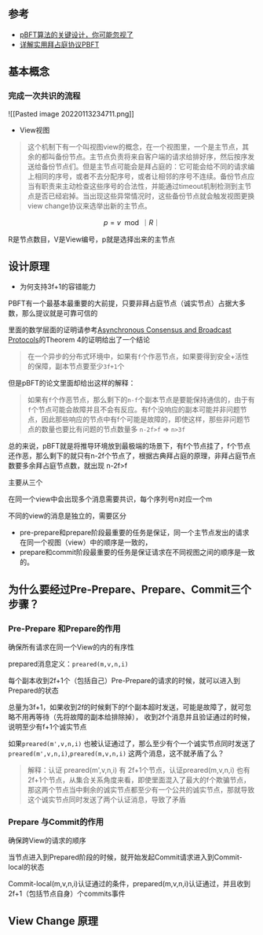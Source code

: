 ## 参考
- [pBFT算法的关键设计，你可能忽视了](https://learnblockchain.cn/article/2384)
- [详解实用拜占庭协议PBFT](https://learnblockchain.cn/2019/08/29/pbft/)

## 基本概念
### 完成一次共识的流程

![[Pasted image 20220113234711.png]]

* View视图

>这个机制下有一个叫视图view的概念，在一个视图里，一个是主节点，其余的都叫备份节点。主节点负责将来自客户端的请求给排好序，然后按序发送给备份节点们。但是主节点可能会是拜占庭的：它可能会给不同的请求编上相同的序号，或者不去分配序号，或者让相邻的序号不连续。备份节点应当有职责来主动检查这些序号的合法性，并能通过timeout机制检测到主节点是否已经宕掉。当出现这些异常情况时，这些备份节点就会触发视图更换view change协议来选举出新的主节点。

$$p=v \mod ｜R｜$$

R是节点数目，V是View编号，p就是选择出来的主节点

## 设计原理

* 为何支持3f+1的容错能力

PBFT有一个最基本最重要的大前提，只要非拜占庭节点（诚实节点）占据大多数，那么提议就是可靠可信的

里面的数学层面的证明请参考[Asynchronous Consensus and Broadcast Protocols](pdf/../../pdf/Asynchronous%20Consensus%20and%20Broadcast%20Protocols.pdf)的Theorem 4的证明给出了一个结论

> 在一个异步的分布式环境中，如果有`f`个作恶节点，如果要得到安全+活性的保障，副本节点要至少`3f+1`个

但是pBFT的论文里面却给出这样的解释：
> 如果有`f`个作恶节点，那么剩下的`n-f`个副本节点是要能保持通信的，由于有`f`个节点可能会故障并且不会有反应。有f个没响应的副本可能并非问题节点，因此那些响应的节点中有f个可能是故障的，即使这样，那些非问题节点的数量也要比有问题的节点数量多 `n-2f>f` => `n>3f`

总的来说，pBFT就是将推导环境放到最极端的场景下，有f个节点挂了，f个节点还作恶，那么剩下的就只有n-2f个节点了，根据古典拜占庭的原理，非拜占庭节点数要多余拜占庭节点数，就出现 n-2f>f

主要从三个

在同一个view中会出现多个消息需要共识，每个序列号n对应一个m

不同的view的消息是独立的，需要区分

- pre-prepare和prepare阶段最重要的任务是保证，同一个主节点发出的请求在同一个视图（view）中的顺序是一致的，
- prepare和commit阶段最重要的任务是保证请求在不同视图之间的顺序是一致的。

## 为什么要经过Pre-Prepare、Prepare、Commit三个步骤？
### Pre-Prepare 和Prepare的作用
确保所有请求在同一个View的内的有序性

prepared消息定义：`preared(m,v,n,i)`

每个副本收到2f+1个（包括自己）Pre-Prepare的请求的时候，就可以进入到Prepared的状态

总量为3f+1，如果收到2f的时候剩下的f个副本超时发送，可能是故障了，就可忽略不用再等待（先将故障的副本给排除掉），
收到2f个消息并且验证通过的时候，说明至少有f+1个诚实节点

如果`preared(m',v,n,i)` 也被认证通过了，那么至少有个一个诚实节点同时发送了 `preared(m',v,n,i)`,`preared(m,v,n,i)` 这两个消息，这不就矛盾了么？

> 解释：认证 preared(m',v,n,i) 有 2f+1个节点，认证preared(m,v,n,i) 也有2f+1个节点，从集合关系角度来看，即使里面混入了最大的f个欺骗节点，那这两个节点当中剩余的诚实节点都至少有一个公共的诚实节点，那就导致这个诚实节点同时发送了两个认证消息，导致了矛盾

### Prepare 与Commit的作用
确保跨View的请求的顺序

当节点进入到Prepared阶段的时候，就开始发起Commit请求进入到Commit-local的状态

Commit-local(m,v,n,i)认证通过的条件，prepared(m,v,n,i)认证通过，并且收到2f+1（包括节点自身）个commits事件




## View Change 原理


